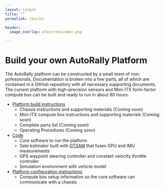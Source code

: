 ```yaml
---
layout: single
title: ""
permalink: /build/

header:
  image_overlay: electronicsBox.png

---
```


# Build your own AutoRally Platform

The AutoRally platform can be constructed by a small team of non-pofessionals. Documentation is broken into a few parts, all of which are contained in a GitHub repository with all necessary supporting documents. The current platform with high-precision sensors and Mini-ITX form-factor compute box can be built and ready to run in about 80 hours.

  * [Platform build instructions](https://github.com/AutoRally/autorally_platform_instructions)
    * Chassis instructions and supporting materials (Coming soon)
    * Mini-ITX compute box instructions and supporting materials (Coming soon)
    * Complete parts list (Coming soon)
    * Operating Procedures (Coming soon)
  * [Code](https://github.com/AutoRally/autorally)
    * Core software to run the platform
    * Sate estimator built with [GTSAM](https://collab.cc.gatech.edu/borg/) that fuses GPU and IMU measurements
    * GPS waypoint steering controller and constant velocity throttle controller
    * Simulation environment with vehicle model
  * [Platform configuration instructions](https://github.com/AutoRally/autorally/wiki)
    * Compute box setup information so the core software can communicate with a chassis
